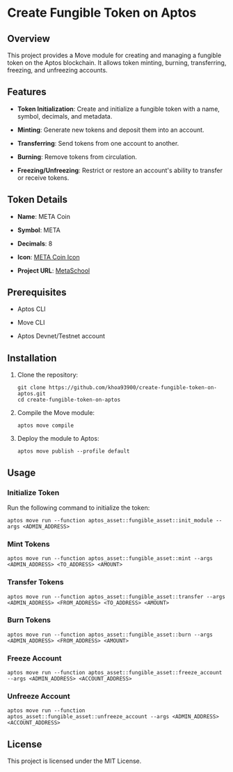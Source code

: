 
# Create Fungible Token on Aptos

## Overview

This project provides a Move module for creating and managing a fungible token on the Aptos blockchain. It allows token minting, burning, transferring, freezing, and unfreezing accounts.

## Features

-   **Token Initialization**: Create and initialize a fungible token with a name, symbol, decimals, and metadata.
    
-   **Minting**: Generate new tokens and deposit them into an account.
    
-   **Transferring**: Send tokens from one account to another.
    
-   **Burning**: Remove tokens from circulation.
    
-   **Freezing/Unfreezing**: Restrict or restore an account's ability to transfer or receive tokens.
    

## Token Details

-   **Name**: META Coin
    
-   **Symbol**: META
    
-   **Decimals**: 8
    
-   **Icon**: [META Coin Icon](https://drive.google.com/file/d/1vFm-kF6O3onxPgFJ_rVLh9YGFT_fFWM6/view?usp=sharing)
    
-   **Project URL**: [MetaSchool](http://metaschool.so)
    

## Prerequisites

-   Aptos CLI
    
-   Move CLI
    
-   Aptos Devnet/Testnet account
    

## Installation

1.  Clone the repository:
    
    ```
    git clone https://github.com/khoa93900/create-fungible-token-on-aptos.git
    cd create-fungible-token-on-aptos
    ```
    
2.  Compile the Move module:
    
    ```
    aptos move compile
    ```
    
3.  Deploy the module to Aptos:
    
    ```
    aptos move publish --profile default
    ```
    

## Usage

### Initialize Token

Run the following command to initialize the token:

```
aptos move run --function aptos_asset::fungible_asset::init_module --args <ADMIN_ADDRESS>
```

### Mint Tokens

```
aptos move run --function aptos_asset::fungible_asset::mint --args <ADMIN_ADDRESS> <TO_ADDRESS> <AMOUNT>
```

### Transfer Tokens

```
aptos move run --function aptos_asset::fungible_asset::transfer --args <ADMIN_ADDRESS> <FROM_ADDRESS> <TO_ADDRESS> <AMOUNT>
```

### Burn Tokens

```
aptos move run --function aptos_asset::fungible_asset::burn --args <ADMIN_ADDRESS> <FROM_ADDRESS> <AMOUNT>
```

### Freeze Account

```
aptos move run --function aptos_asset::fungible_asset::freeze_account --args <ADMIN_ADDRESS> <ACCOUNT_ADDRESS>
```

### Unfreeze Account

```
aptos move run --function aptos_asset::fungible_asset::unfreeze_account --args <ADMIN_ADDRESS> <ACCOUNT_ADDRESS>
```

## License

This project is licensed under the MIT License.
